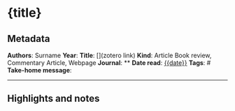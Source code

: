 # {title}

## Metadata

**Authors**: Surname
**Year**: 
**Title**: [](zotero link)
**Kind**: Article Book review, Commentary Article, Webpage
**Journal**: **
**Date read**: [{{date}}](%7B%7Bdate%7D%7D.md)
**Tags**: #
**Take-home message**: 

---

## Highlights and notes
